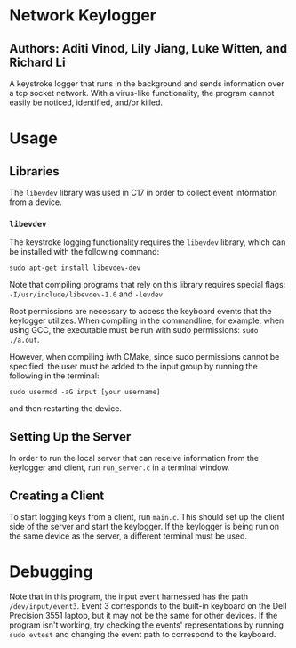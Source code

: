 # Network Keylogger

## Authors: Aditi Vinod, Lily Jiang, Luke Witten, and Richard Li

A keystroke logger that runs in the background and sends information over a tcp socket network.
With a virus-like functionality, the program cannot easily be noticed, identified,
and/or killed.

# Usage

## Libraries
The `libevdev` library was used in C17 in order to collect event information from a device.

### `libevdev`

The keystroke logging functionality requires the `libevdev` library, which can be
installed with the following command:

`sudo apt-get install libevdev-dev`

Note that compiling programs that rely on this library requires special flags:
`-I/usr/include/libevdev-1.0` and `-levdev`

Root permissions are necessary to access the keyboard events that the keylogger 
utilizes. When compiling in the commandline, for example, when using GCC, the 
executable must be run with sudo permissions: `sudo ./a.out`.

However, when compiling iwth CMake, since sudo permissions cannot be specified,
the user must be added to the input group by running the following in the terminal:

`sudo usermod -aG input [your username]`

and then restarting the device.

## Setting Up the Server
In order to run the local server that can receive information from the keylogger
and client, run `run_server.c` in a terminal window.

## Creating a Client
To start logging keys from a client, run `main.c`. This should set up the client
side of the server and start the keylogger. If the keylogger is being run on the
same device as the server, a different terminal must be used.


# Debugging

Note that in this program, the input event harnessed has the path `/dev/input/event3`.
Event 3 corresponds to the built-in keyboard on the Dell Precision 3551 laptop, but it
may not be the same for other devices. If the program isn't working, try checking the
events' representations by running `sudo evtest` and changing the event path to
correspond to the keyboard.

